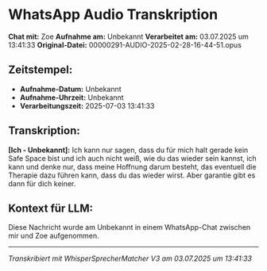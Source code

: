 # WhatsApp Audio Transkription

**Chat mit:** Zoe
**Aufnahme am:** Unbekannt
**Verarbeitet am:** 03.07.2025 um 13:41:33
**Original-Datei:** 00000291-AUDIO-2025-02-28-16-44-51.opus

## Zeitstempel:
- **Aufnahme-Datum:** Unbekannt
- **Aufnahme-Uhrzeit:** Unbekannt
- **Verarbeitungszeit:** 2025-07-03 13:41:33

## Transkription:

**[Ich - Unbekannt]:** Ich kann nur sagen, dass du für mich halt gerade kein Safe Space bist und ich auch nicht
weiß, wie du das wieder sein kannst, ich kann und denke nur, dass meine Hoffnung darum
besteht, das eventuell die Therapie dazu führen kann, dass du das wieder wirst. Aber
garantie gibt es dann für dich keiner.

## Kontext für LLM:
Diese Nachricht wurde am Unbekannt in einem WhatsApp-Chat zwischen mir und Zoe aufgenommen.

---
*Transkribiert mit WhisperSprecherMatcher V3 am 03.07.2025 um 13:41:33*
